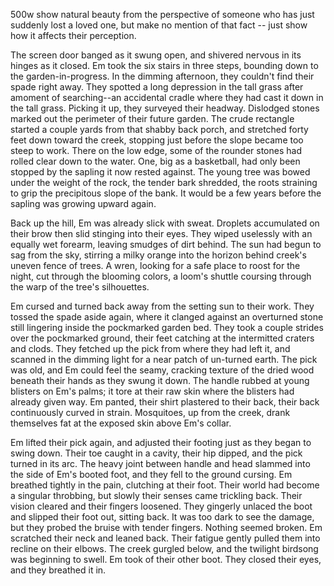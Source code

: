 500w show natural beauty from the perspective of someone who has just suddenly lost a loved one, but make no mention of that fact -- just show how it affects their perception.

The screen door banged as it swung open, and shivered nervous in its hinges as it closed. Em took the six stairs in three steps, bounding down to the garden-in-progress. In the dimming afternoon, they couldn't find their spade right away. They spotted a long depression in the tall grass after amoment of searching--an accidental cradle where they had cast it down in the tall grass. Picking it up, they surveyed their headway. Dislodged stones marked out the perimeter of their future garden. The crude rectangle started a couple yards from that shabby back porch, and stretched forty feet down toward the creek, stopping just before the slope became too steep to work. There on the low edge, some of the rounder stones had rolled clear down to the water. One, big as a basketball, had only been stopped by the sapling it now rested against. The young tree was bowed under the weight of the rock, the tender bark shredded, the roots straining to grip the precipitous slope of the bank. It would be a few years before the sapling was growing upward again.

Back up the hill, Em was already slick with sweat. Droplets accumulated on their brow then slid stinging into their eyes. They wiped uselessly with an equally wet forearm, leaving smudges of dirt behind. The sun had begun to sag from the sky, stirring a milky orange into the horizon behind creek's uneven fence of trees. A wren, looking for a safe place to roost for the night, cut through the blooming colors, a loom's shuttle coursing through the warp of the tree's silhouettes.

Em cursed and turned back away from the setting sun to their work. They tossed the spade aside again, where it clanged against an overturned stone still lingering inside the pockmarked garden bed. They took a couple strides over the pockmarked ground, their feet catching at the intermitted craters and clods. They fetched up the pick from where they had left it, and scanned in the dimming light for a near patch of un-turned earth. The pick was old, and Em could feel the seamy, cracking texture of the dried wood beneath their hands as they swung it down. The handle rubbed at young blisters on Em's palms; it tore at their raw skin where the blisters had already given way. Em panted, their shirt plastered to their back, their back continuously curved in strain. Mosquitoes, up from the creek, drank themselves fat at the exposed skin above Em's collar.

Em lifted their pick again, and adjusted their footing just as they began to swing down. Their toe caught in a cavity, their hip dipped, and the pick turned in its arc. The heavy joint between handle and head slammed into the side of Em's booted foot, and they fell to the ground cursing. Em breathed tightly in the pain, clutching at their foot. Their world had become a singular throbbing, but slowly their senses came trickling back. Their vision cleared and their fingers loosened. They gingerly unlaced the boot and slipped their foot out, sitting back. It was too dark to see the damage, but they probed the bruise with tender fingers. Nothing seemed broken. Em scratched their neck and leaned back. Their fatigue gently pulled them into recline on their elbows. The creek gurgled below, and the twilight birdsong was beginning to swell. Em took of their other boot. They closed their eyes, and they breathed it in.

